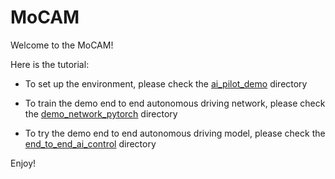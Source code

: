# MoCAM
Welcome to the MoCAM!

Here is the tutorial:

- To set up the environment, please check the [ai_pilot_demo](https://github.com/ChrisLeeUM/MoCAM/tree/main/ai_pilot_demo) directory

- To train the demo end to end autonomous driving network, please check the [demo_network_pytorch](https://github.com/ChrisLeeUM/MoCAM/tree/main/demo_network_pytorch) directory

- To try the demo end to end autonomous driving model, please check the [end_to_end_ai_control](https://github.com/ChrisLeeUM/MoCAM/tree/main/end_to_end_ai_control) directory

Enjoy!

